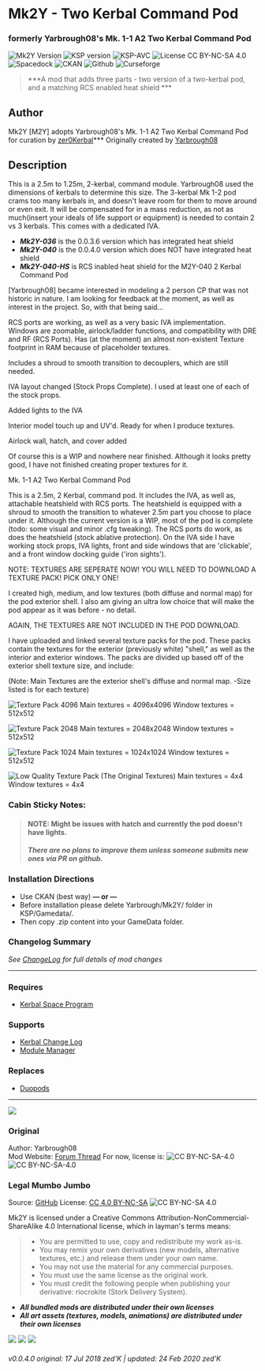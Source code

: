 # Mk2Y -  Two Kerbal Command Pod
### formerly Yarbrough08's Mk. 1-1 A2 Two Kerbal Command Pod
![Mk2Y Version](https://img.shields.io/github/v/release/zer0Kerbal/Mk2Y?include_prereleases?style=plastic)
![KSP version](https://img.shields.io/endpoint?url=https://raw.githubusercontent.com/zer0Kerbal/DuoPods/master/json/ksp.json?style=plastic) ![KSP-AVC](https://img.shields.io/badge/KSP-AVC--supported-brightgreen.svg?style=plastic) ![License CC BY-NC-SA 4.0](https://img.shields.io/badge/license-CC%20BY--NC--SA%204.0-lightgrey?style=plastic)  
![Spacedock](https://img.shields.io/badge/SpaceDock-listed-blue.svg?style=plastic) ![CKAN](https://img.shields.io/badge/CKAN-Indexed-blue.svg?style=plastic) ![Github](https://img.shields.io/badge/Github-Indexed-blue.svg?style=plastic) ![Curseforge](https://img.shields.io/badge/CurseForge-listed-blue.svg?style=plastic)

> ***A mod that adds three parts - two version of a two-kerbal pod, and a matching RCS enabled heat shield *** 
## Author
Mk2Y [M2Y] adopts Yarbrough08's Mk. 1-1 A2 Two Kerbal Command Pod for curation by [zer0Kerbal](https://forum.kerbalspaceprogram.com/index.php?/profile/190933-zer0kerbal/)*** Originally created by [Yarbrough08](https://forum.kerbalspaceprogram.com/index.php?/profile/72048-yarbrough08/)

## Description
This is a 2.5m to 1.25m, 2-kerbal, command module. Yarbrough08 used the dimensions of kerbals to determine this size. The 3-kerbal Mk 1-2 pod crams too many kerbals in, and doesn't leave room for them to move around or even exit. It will be compensated for in a mass reduction, as not as much(insert your ideals of life support or equipment) is needed to contain 2 vs 3 kerbals. This comes with a dedicated IVA.

- ***Mk2Y-036*** is the 0.0.3.6 version which has integrated heat shield
- ***Mk2Y-040*** is the 0.0.4.0 version which does NOT have integrated heat shield
- ***Mk2Y-040-HS*** is RCS inabled heat shield for the M2Y-040 2 Kerbal Command Pod

[Yarbrough08] became interested in modeling a 2 person CP that was not historic in nature. I am looking for feedback at the moment, as well as interest in the project. So, with that being said...


RCS ports are working, as well as a very basic IVA implementation. Windows are zoomable, airlock/ladder functions, and compatibility with DRE and RF (RCS Ports). Has (at the moment) an almost non-existent Texture footprint in RAM because of placeholder textures.

Includes a shroud to smooth transition to decouplers, which are still needed.

IVA layout changed (Stock Props Complete). I used at least one of each of the stock props.

Added lights to the IVA

Interior model touch up and UV'd. Ready for when I produce textures.

Airlock wall, hatch, and cover added

Of course this is a WIP and nowhere near finished. Although it looks pretty good, I have not finished creating proper textures for it.



Mk. 1-1 A2 Two Kerbal Command Pod

This is a 2.5m, 2 Kerbal, command pod. It includes the IVA, as well as, attachable heatshield with RCS ports. The heatshield is equipped with a shroud to smooth the transition to whatever 2.5m part you choose to place under it. Although the current version is a WIP, most of the pod is complete (todo: some visual and minor .cfg tweaking). The RCS ports do work, as does the heatshield (stock ablative protection). On the IVA side I have working stock props, IVA lights, front and side windows that are 'clickable', and a front window docking guide ('iron sights').

NOTE: TEXTURES ARE SEPERATE NOW! YOU WILL NEED TO DOWNLOAD A TEXTURE PACK! PICK ONLY ONE!

I created high, medium, and low textures (both diffuse and normal map) for the pod exterior shell. I also am giving an ultra low choice that will make the pod appear as it was before - no detail.

AGAIN, THE TEXTURES ARE NOT INCLUDED IN THE POD DOWNLOAD.

I have uploaded and linked several texture packs for the pod. These packs contain the textures for the exterior (previously white) "shell," as well as the interior and exterior windows. The packs are divided up based off of the exterior shell texture size, and include:

(Note: Main Textures are the exterior shell's diffuse and normal map. -Size listed is for each texture)

![Texture Pack 4096](http://spacedock.info/mod/419)
    Main textures = 4096x4096
    Window textures = 512x512

![Texture Pack 2048](http://spacedock.info/mod/420)
    Main textures = 2048x2048
    Window textures = 512x512

![Texture Pack 1024](http://spacedock.info/mod/421)
    Main textures = 1024x1024
    Window textures = 512x512

![Low Quality Texture Pack (The Original Textures)](http://spacedock.info/mod/422)
    Main textures = 4x4
    Window textures = 4x4

### Cabin Sticky Notes:
> #### NOTE: Might be issues with hatch and currently the pod doesn't have lights.
> #### *There are no plans to improve them unless someone submits new ones via PR on github.*

### Installation Directions 
- Use CKAN (best way)
**— or —**
- Before installation please delete Yarbrough/Mk2Y/ folder in KSP/Gamedata/. 
- Then copy .zip content into your GameData folder.

### Changelog Summary
*See [ChangeLog](https://github.com/zer0Kerbal/M2Y/blob/master/Changelog.cfg) for full details of mod changes*
<hr>

### Requires 
- [Kerbal Space Program](https://kerbalspaceprogram.com)

### Supports
- [Kerbal Change Log](https://forum.kerbalspaceprogram.com/index.php?/topic/179207-*)
- [Module Manager](https://forum.kerbalspaceprogram.com/index.php?/topic/50533-*)

### Replaces
- [Duopods](https://github.com/KSP-CKAN/NetKAN/blob/4c4e8a71d90a0cf37dae140d506b2a923384ce72/NetKAN/Mk1-1A2.frozen)
<hr>

<a href="https://forum.kerbalspaceprogram.com/index.php?/topic/83212-*" target="_blank"><img src="https://i.imgur.com/YdYfStN.jpg"/></a>

### Original
Author: Yarbrough08  
Mod Website: [Forum Thread](http://forum.kerbalspaceprogram.com/index.php?/topic/88604-*)
For now, license is: ![CC BY-NC-SA-4.0](https://licensebuttons.net/l/by-nc-sa/4.0/80x15.png)
![CC BY-NC-SA-4.0](https://img.shields.io/badge/license-CC--BY--NC--SA--4.0-lightgrey)

### Legal Mumbo Jumbo
Source: [GitHub](https://github.com/zer0Kerbal/Mk2Y)
License: [CC 4.0 BY-NC-SA](https://creativecommons.org/licenses/by-nc-sa/4.0/) ![CC BY-NC-SA 4.0](https://licensebuttons.net/i/l/by-nc-sa/transparent/33/66/99/88x31.png "CC BY-NC-SA 4.0")<br>

Mk2Y is licensed under a Creative Commons Attribution-NonCommercial-ShareAlike 4.0 International license, which in layman's terms means:
> * You are permitted to use, copy and redistribute my work as-is.
> * You may remix your own derivatives (new models, alternative textures, etc.) and release them under your own name.
> * You may not use the material for any commercial purposes.
> * You must use the same license as the original work.
> * You must credit the following people when publishing your derivative: riocrokite (Stork Delivery System).

- ***All bundled mods are distributed under their own licenses***<br>
- ***All art assets (textures, models, animations) are distributed under their own licenses***  

<a href="https://github.com/zer0Kerbal/Mk2Y/releases/latest" target="_blank"><img src="https://i.imgur.com/RE4Ppr9.png"/></a>
<a href="https://spacedock.info/mod/2358" target="_blank"><img src="https://i.imgur.com/m0a7tn2.png"/></a>
<a href="https://www.curseforge.com/kerbal/ksp-mods/Mk2Y" target="_blank"><img src="https://i.postimg.cc/RZNyB5vP/Download-On-Curse.png"/></a>  
###### v0.0.4.0 original: 17 Jul 2018 zed'K | updated: 24 Feb 2020 zed'K
<!--
CC BY-NC-SA-4.0
zer0Kerbal-->


